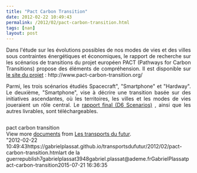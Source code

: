 ```yaml
---
title: "Pact Carbon Transition"
date: 2012-02-22 10:49:43
permalink: /2012/02/pact-carbon-transition.html
tags: [nan]
layout: post
---
```


<div> <div> <p style="text-align: justify">Dans l'étude sur les évolutions possibles de nos modes de vies et des villes sous contraintes énergétiques et économiques, le rapport de recherche sur les scénarios de transitions du projet  européen PACT (Pathways for Carbon Transitions) propose des éléments de compréhension. Il est disponible sur <a href="http://www.pact-carbon-transition.org/" target="_blank">le site du projet</a> : http://www.pact-carbon-transition.org/</p> <p style="text-align: justify">Parmi, les trois scénarios étudiés Spacecraft", "Smartphone" et  "Hardway". Le deuxième, "Smartphone", vise à décrire une transition  basée sur des initiatives ascendantes, où les territoires, les villes et  les modes de vies joueraient un rôle central. Le <a href=""http://www.pact-carbon-transition.org/deliverables.html"" target=""_self"">rapport final (D6 Scenarios)</a> , ainsi que les autres livrables, sont téléchargeables.</p> <p style=""text-align: justify""><a href="https://gabrielplassat.github.io/transportsdufutur/wp-content/uploads/sites/6/old/6a0120a66d2ad4970b016301d1d662970d-800wi.jpg"" rel=""lightbox""><img alt=""Pact"" class=""asset  asset-image at-xid-6a0120a66d2ad4970b016301d1d662970d"" src=""/wp-content/uploads/sites/6/old/6a0120a66d2ad4970b016301d1d662970d-500wi.jpg"" style=""margin-left: automargin-right: auto"" title=""Pact"" /></a><strong style=""margin: 12px 0 4px""><a href=""http://www.slideshare.net/transportsdufutur/pact-carbon-transition"" title=""pact carbon transition""> </a></strong></p></div></div>  <!--more-->  pact carbon transition            <div id=""__ss_11701324"" style=""width: 477px""> <div style=""padding: 5px 0 12px"">View more <a href=""http://www.slideshare.net/"">documents</a> from <a href=""http://www.slideshare.net/transportsdufutur"">Les transports du futur</a>.</div> </div>"2012-02-22 10:49:43https://gabrielplassat.github.io/transportsdufutur/2012/02/pact-carbon-transition.htmlart de la guerrepublish7gabrielplassat3948gabriel.plassat@ademe.frGabrielPlassatpact-carbon-transition2015-07-21 16:36:35
